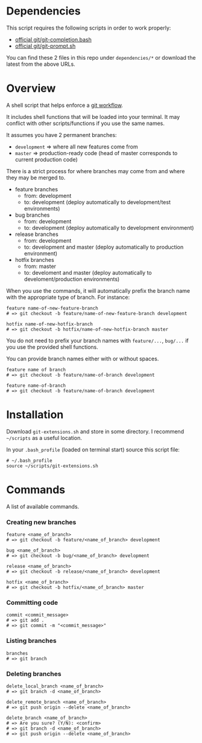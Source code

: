 # Dependencies

This script requires the following scripts in order to work properly:
* [official git/git-completion.bash](https://github.com/git/git/blob/master/contrib/completion/git-completion.bash)
* [official git/git-prompt.sh](https://github.com/git/git/blob/master/contrib/completion/git-prompt.sh)

You can find these 2 files in this repo under `dependencies/*` or download the latest from the above URLs.

# Overview

A shell script that helps enforce a [git workflow](http://nvie.com/posts/a-successful-git-branching-model/).

It includes shell functions that will be loaded into your terminal. It may conflict with other scripts/functions if you use the same names.

It assumes you have 2 permanent branches:
* `development` => where all new features come from
* `master` => production-ready code (head of master corresponds to current production code)

There is a strict process for where branches may come from and where they may be merged to.

* feature branches
  * from: development
  *   to: development (deploy automatically to development/test environments)
* bug branches
  * from: development
  *   to: development (deploy automatically to development environment)
* release branches
  * from: development
  *   to: development and master (deploy automatically to production environment)
* hotfix branches
  * from: master
  *   to: develoment and master (deploy automatically to develoment/production environments)
 
When you use the commands, it will automatically prefix the branch name with the appropriate type of branch.  For instance:

```
feature name-of-new-feature-branch
# => git checkout -b feature/name-of-new-feature-branch development
```

```
hotfix name-of-new-hotfix-branch
# => git checkout -b hotfix/name-of-new-hotfix-branch master
```

You do not need to prefix your branch names with `feature/...`, `bug/...` if you use the provided shell functions.

You can provide branch names either with or without spaces.

```
feature name of branch
# => git checkout -b feature/name-of-branch development
```

```
feature name-of-branch
# => git checkout -b feature/name-of-branch development
```

# Installation

Download `git-extensions.sh` and store in some directory. I recommend `~/scripts` as a useful location.

In your `.bash_profile` (loaded on terminal start) source this script file:

```
# ~/.bash_profile
source ~/scripts/git-extensions.sh
```

# Commands

A list of available commands.

### Creating new branches

```
feature <name_of_branch>
# => git checkout -b feature/<name_of_branch> development
```

```
bug <name_of_branch>
# => git checkout -b bug/<name_of_branch> development
```

```
release <name_of_branch>
# => git checkout -b release/<name_of_branch> development
```

```
hotfix <name_of_branch>
# => git checkout -b hotfix/<name_of_branch> master
```

### Committing code

```
commit <commit_message>
# => git add .
# => git commit -m "<commit_message>"
```

### Listing branches

```
branches
# => git branch
```

### Deleting branches

```
delete_local_branch <name_of_branch>
# => git branch -d <name_of_branch>
```

```
delete_remote_branch <name_of_branch>
# => git push origin --delete <name_of_branch>
```

```
delete_branch <name_of_branch>
# => Are you sure? (Y/N): <confirm>
# => git branch -d <name_of_branch>
# => git push origin --delete <name_of_branch>
```
